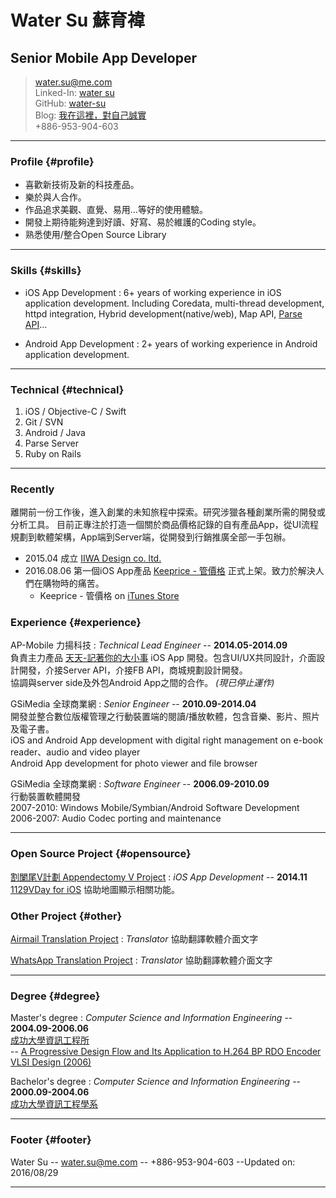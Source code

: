 #  Water Su 蘇育褘 
## Senior Mobile App Developer

> [water.su@me.com](mailto:water.su@me.com)  
> Linked-In: [water su](http://tw.linkedin.com/in/watersu)    
> GitHub: [water-su](https://github.com/water-su)  
> Blog: [我在這裡，對自己誠實](http://water-yh-su.blogspot.tw/search/label/Develop)  
> +886-953-904-603  

------

### Profile {#profile}
* 喜歡新技術及新的科技產品。
* 樂於與人合作。
* 作品追求美觀、直覺、易用...等好的使用體驗。
* 開發上期待能夠達到好讀、好寫、易於維護的Coding style。
* 熟悉使用/整合Open Source Library

------

### Skills {#skills}

* iOS App Development
  : 6+ years of working experience in iOS application development. Including Coredata, multi-thread development, httpd integration, Hybrid development(native/web), Map API, [Parse API](https://parse.com)...

* Android App Development
  : 2+ years of working experience in Android application development.


-------

### Technical {#technical}

1. iOS / Objective-C / Swift
2. Git / SVN
3. Android / Java
4. Parse Server
5. Ruby on Rails

------
### Recently
離開前一份工作後，進入創業的未知旅程中探索。研究涉獵各種創業所需的開發或分析工具。
目前正專注於打造一個關於商品價格記錄的自有產品App，從UI流程規劃到軟體架構，App端到Server端，從開發到行銷推廣全部一手包辦。

* 2015.04 成立 [IIWA Design co. ltd.](http://www.iiwa-design.com)
* 2016.08.06 第一個iOS App產品 [Keeprice - 管價格](https://itunes.apple.com/tw/app/keeprice-guan-jia-ge/id1078845708?l=zh&mt=8) 正式上架。致力於解決人們在購物時的痛苦。
  - Keeprice - 管價格 on [iTunes Store](https://itunes.apple.com/tw/app/keeprice-guan-jia-ge/id1078845708?l=zh&mt=8)


### Experience {#experience}
AP-Mobile 力揚科技
: *Technical Lead Engineer*
   -- __2014.05-2014.09__  
  負責主力產品 [天天-記著你的大小事](https://itunes.apple.com/tw/app/tian-tian-ji-zhe-nai-da-xiao/id799322326?l=zh&mt=8) iOS App 開發。包含UI/UX共同設計，介面設計開發，介接Server API，介接FB API，商城規劃設計開發。  
  協調與server side及外包Android App之間的合作。 *(現已停止運作)*


GSiMedia 全球商業網
: *Senior Engineer*
   -- __2010.09-2014.04__  
  開發並整合數位版權管理之行動裝置端的閱讀/播放軟體，包含音樂、影片、照片及電子書。  
  iOS and Android App development with digital right management on e-book reader、audio and video player  
  Android App development for photo viewer and file browser  
  

GSiMedia 全球商業網
: *Software Engineer*
   -- __2006.09-2010.09__  
  行動裝置軟體開發  
  2007-2010: Windows Mobile/Symbian/Android Software Development  
  2006-2007: Audio Codec porting and maintenance  

------

### Open Source Project {#opensource}
[割闌尾V計劃 Appendectomy V Project](http://1129vday.tw)
: *iOS App Development*
   -- __2014.11__  
  [1129VDay for iOS](https://github.com/appy-tw/1129ios) 協助地圖顯示相關功能。

### Other Project {#other}
[Airmail Translation Project](https://crowdin.com/project/airmailappcom)
: *Translator*
  協助翻譯軟體介面文字  

[WhatsApp Translation Project](http://translate.whatsapp.com)
: *Translator*
  協助翻譯軟體介面文字


------

### Degree {#degree}

Master's degree
: *Computer Science and Information Engineering*
   -- __2004.09-2006.06__  
  [成功大學資訊工程所](http://www.csie.ncku.edu.tw/ncku_csie/)  
   -- [A Progressive Design Flow and Its Application to H.264 BP RDO Encoder VLSI Design (2006)](http://etds.lib.ncku.edu.tw/etdservice/view_metadata?etdun=U0026-0812200912092275)

Bachelor's degree
: *Computer Science and Information Engineering*
   -- __2000.09-2004.06__  
  [成功大學資訊工程學系](http://www.csie.ncku.edu.tw/ncku_csie/)

------

### Footer {#footer}

Water Su -- [water.su@me.com](mailto:water.su@me.com) -- +886-953-904-603 --Updated on: 2016/08/29

------
